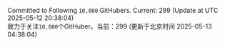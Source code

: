 Committed to Following `10,000` GitHubers. Current: <!-- FOLLOWING_COUNT -->299<!-- FOLLOWING_COUNT --> (Update at UTC <!-- LAST_UPDATED -->2025-05-12 20:38:04<!-- LAST_UPDATED -->)<br>
致力于关注`10,000`个GitHuber。当前：<!-- FOLLOWING_COUNT -->299<!-- FOLLOWING_COUNT --> (更新于北京时间 <!-- LAST_UPDATED_CST -->2025-05-13 04:38:04<!-- LAST_UPDATED_CST -->)

